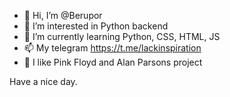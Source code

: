 - 👋 Hi, I’m @Berupor
- 👀 I’m interested in Python backend 
- 🌱 I’m currently learning Python, CSS, HTML, JS
- 📫 My telegram https://t.me/lackinspiration
- 🤍 I like Pink Floyd and Alan Parsons project

Have a nice day. 
